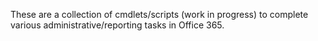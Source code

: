 These are a collection of cmdlets/scripts (work in progress) to complete various administrative/reporting tasks in Office 365.
